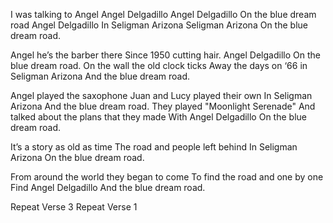 I was talking to Angel
Angel Delgadillo
Angel Delgadillo
On the blue dream road
Angel Delgadillo
In Seligman Arizona
Seligman Arizona
On the blue dream road.

Angel he’s the barber there
Since 1950 cutting hair.
Angel Delgadillo
On the blue dream road.
On the wall the old clock ticks
Away the days on ‘66 in Seligman Arizona
And the blue dream road.

Angel played the saxophone
Juan and Lucy played their own
In Seligman Arizona
And the blue dream road.
They played "Moonlight Serenade"
And talked about the plans that they made
With Angel Delgadillo
On the blue dream road.

It’s a story as old as time
The road and people left behind
In Seligman Arizona
On the blue dream road.

From around the world they began to come
To find the road and one by one
Find Angel Delgadillo 
And the blue dream road.

Repeat Verse 3
Repeat Verse 1
